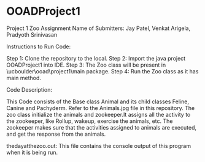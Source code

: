 # OOADProject1
Project 1 Zoo Assignment
Name of Submitters: Jay Patel, Venkat Arigela, Pradyoth Srinivasan

Instructions to Run Code:

Step 1: Clone the repository to the local. 
Step 2: Import the java project OOADProject1 into IDE.
Step 3: The Zoo class will be present in \ucboulder\ooad\project1\main package.
Step 4: Run the Zoo class as it has main method.

Code Description:

This Code consists of the Base class Animal and its child classes Feline, Canine and Pachyderm. Refer to the Animals.jpg file in this repository.
The zoo class initialize the animals and zookeeper.It assigns all the activity to the zookeeper, like Rollup, wakeup, exercise the animals, etc. 
The zookeeper makes sure that the activities assigned to animals are executed, and get the response from the animals. 


thedayatthezoo.out: This file contains the console output of this program when it is being run.